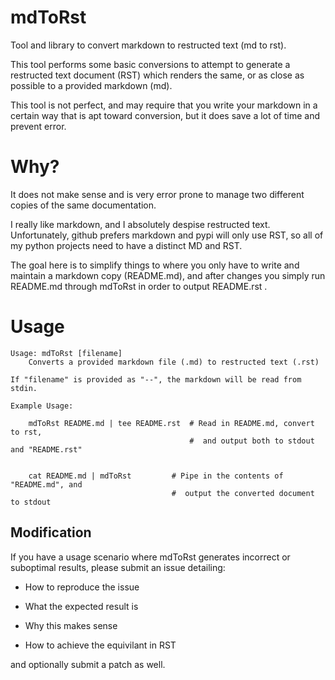 # mdToRst
Tool and library to convert markdown to restructed text (md to rst).


This tool performs some basic conversions to attempt to generate a restructed text document (RST) which renders the same, or as close as possible to a provided markdown (md).

This tool is not perfect, and may require that you write your markdown in a certain way that is apt toward conversion, but it does save a lot of time and prevent error.


Why?
====

It does not make sense and is very error prone to manage two different copies of the same documentation.

I really like markdown, and I absolutely despise restructed text.
Unfortunately, github prefers markdown and pypi will only use RST, so all of my python projects need to have a distinct MD and RST.

The goal here is to simplify things to where you only have to write and maintain a markdown copy (README.md), and after changes you simply run README.md through mdToRst in order to output README.rst .

Usage
=====

	Usage: mdToRst [filename]
		Converts a provided markdown file (.md) to restructed text (.rst)

	If "filename" is provided as "--", the markdown will be read from stdin.

	Example Usage:

		mdToRst README.md | tee README.rst  # Read in README.md, convert to rst, 
											#  and output both to stdout and "README.rst"


		cat README.md | mdToRst         # Pipe in the contents of "README.md", and
										#  output the converted document to stdout



Modification
------------

If you have a usage scenario where mdToRst generates incorrect or suboptimal results, please submit an issue detailing:

* How to reproduce the issue
* What the expected result is
* Why this makes sense

* How to achieve the equivilant in RST


and optionally submit a patch as well.

